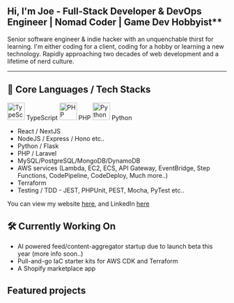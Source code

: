 ## Hi, I'm Joe - Full-Stack Developer & DevOps Engineer | Nomad Coder | Game Dev Hobbyist**

Senior software engineer & indie hacker with an unquenchable thirst for learning. I'm either coding for a client, coding for a hobby or learning a new technology. Rapidly approaching two decades of web development and a lifetime of nerd culture.

---

## 💪 Core Languages / Tech Stacks

<img src="https://cdn.simpleicons.org/typescript/3178C6/white" alt="TypeScript" width="40"/> TypeScript
<img src="https://cdn.simpleicons.org/php/777BB4/white" alt="PHP" width="40"/> PHP
<img src="https://cdn.simpleicons.org/python/3776AB/white" alt="Python" width="40"/> Python

- React / NextJS
- NodeJS / Express / Hono etc..
- Python / Flask
- PHP / Laravel
- MySQL/PostgreSQL/MongoDB/DynamoDB
- AWS services (Lambda, EC2, ECS, API Gateway, EventBridge, Step Functions, CodePipeline, CodeDeploy, Much more..)
- Terraform
- Testing / TDD - JEST, PHPUnit, PEST, Mocha, PyTest etc..

You can view my website [here](https://nomad-code.dev), and LinkedIn [here](https://www.linkedin.com/in/nomad-joe/)

## 🛠️ Currently Working On

- AI powered feed/content-aggregator startup due to launch beta this year (more info soon..)
- Pull-and-go IaC starter kits for AWS CDK and Terraform
- A Shopify marketplace app

## Featured projects
